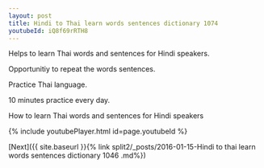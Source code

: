 ```yaml
---
layout: post
title: Hindi to Thai learn words sentences dictionary 1074 
youtubeId: iQ8f69rRTH8
---
```

 
 
Helps to learn Thai words and sentences for Hindi speakers.

Opportunitiy to repeat the words sentences. 

Practice Thai language. 
 
10 minutes practice every day. 
 
How to learn Thai words and sentences for Hindi speakers 
 
{% include youtubePlayer.html id=page.youtubeId %}
 
 
[Next]({{ site.baseurl }}{% link  split2/_posts/2016-01-15-Hindi to thai learn words sentences dictionary 1046 .md%})
 
